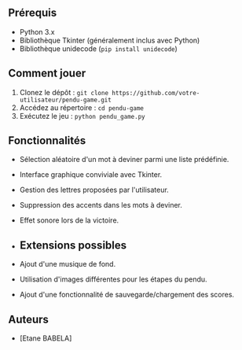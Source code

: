## Prérequis

- Python 3.x
- Bibliothèque Tkinter (généralement inclus avec Python)
- Bibliothèque unidecode (`pip install unidecode`)

## Comment jouer

1. Clonez le dépôt : `git clone https://github.com/votre-utilisateur/pendu-game.git`
2. Accédez au répertoire : `cd pendu-game`
3. Exécutez le jeu : `python pendu_game.py`

## Fonctionnalités

- Sélection aléatoire d'un mot à deviner parmi une liste prédéfinie.
- Interface graphique conviviale avec Tkinter.
- Gestion des lettres proposées par l'utilisateur.
- Suppression des accents dans les mots à deviner.
- Effet sonore lors de la victoire.

- ## Extensions possibles

- Ajout d'une musique de fond.
- Utilisation d'images différentes pour les étapes du pendu.
- Ajout d'une fonctionnalité de sauvegarde/chargement des scores.


## Auteurs

- [Etane BABELA]

